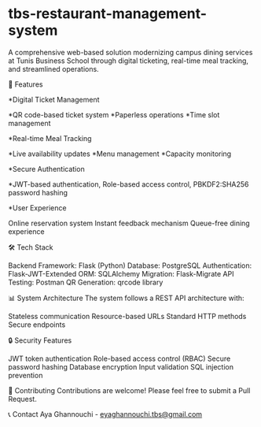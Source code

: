# tbs-restaurant-management-system

A comprehensive web-based solution modernizing campus dining services at Tunis Business School through digital ticketing, real-time meal tracking, and streamlined operations.

🚀 Features

*Digital Ticket Management

*QR code-based ticket system *Paperless operations *Time slot management

*Real-time Meal Tracking

*Live availability updates *Menu management *Capacity monitoring

*Secure Authentication

*JWT-based authentication, Role-based access control, PBKDF2:SHA256 password hashing

*User Experience

Online reservation system Instant feedback mechanism Queue-free dining experience

🛠️ Tech Stack

Backend Framework: Flask (Python) Database: PostgreSQL Authentication: Flask-JWT-Extended ORM: SQLAlchemy Migration: Flask-Migrate API Testing: Postman QR Generation: qrcode library

📊 System Architecture The system follows a REST API architecture with:

Stateless communication Resource-based URLs Standard HTTP methods Secure endpoints

🔒 Security Features

JWT token authentication Role-based access control (RBAC) Secure password hashing Database encryption Input validation SQL injection prevention

👥 Contributing Contributions are welcome! Please feel free to submit a Pull Request.

📞 Contact Aya Ghannouchi - eyaghannouchi.tbs@gmail.com
